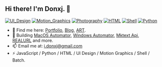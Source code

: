 ## Hi there! I'm Donxj. 👋

<!--
**sengoku-f/sengoku-f** is a ✨ _special_ ✨ repository because its `README.md` (this file) appears on your GitHub profile.
-->

[![UI_Design](https://img.shields.io/badge/UI_Design-FF3B30?style=flat-square)]()
[![Motion_Graphics](https://img.shields.io/badge/Motion_Graphics-FF9500?style=flat-square)]()
[![Photography](https://img.shields.io/badge/Photography-5856D6?style=flat-square)]()
[![HTML](https://img.shields.io/badge/HTML-34C759?style=flat-square)]()
[![Shell](https://img.shields.io/badge/Shell-FF2D55?style=flat-square)]()
[![Python](https://img.shields.io/badge/Python-007AFF?style=flat-square)]()


<!-- - 🔭 I’m currently working on ... -->
<!-- - 🌱 I’m currently learning ... -->

- 🔭 Find me here: [Portfolio](https://donxj.com), [Blog](https://blog.donxj.com), [ART](https://art.donxj.com).
- 👯 Building [MacOS Automator](https://github.com/sengoku-f/MacOS-Automator/), [Windows Automator](https://github.com/sengoku-f/Win-Automator/), [Mktext Api](https://api.donxj.com/mktext), [REALURL](https://api.donxj.com/geturl) and more.
- 📫 Email me at: [i.donxj@gmail.com](mailto:i.donxj@gmail.com)
- ⚡ JavaScript / Python / HTML / UI Design / Motion Graphics / Shell / Batch.
<!-- - 🤔 I’m looking for help with ... -->
<!-- - 💬 Ask me about ... -->
<!-- - 😄 Pronouns: ... -->
<!-- - ⚡ Fun fact: ... -->
